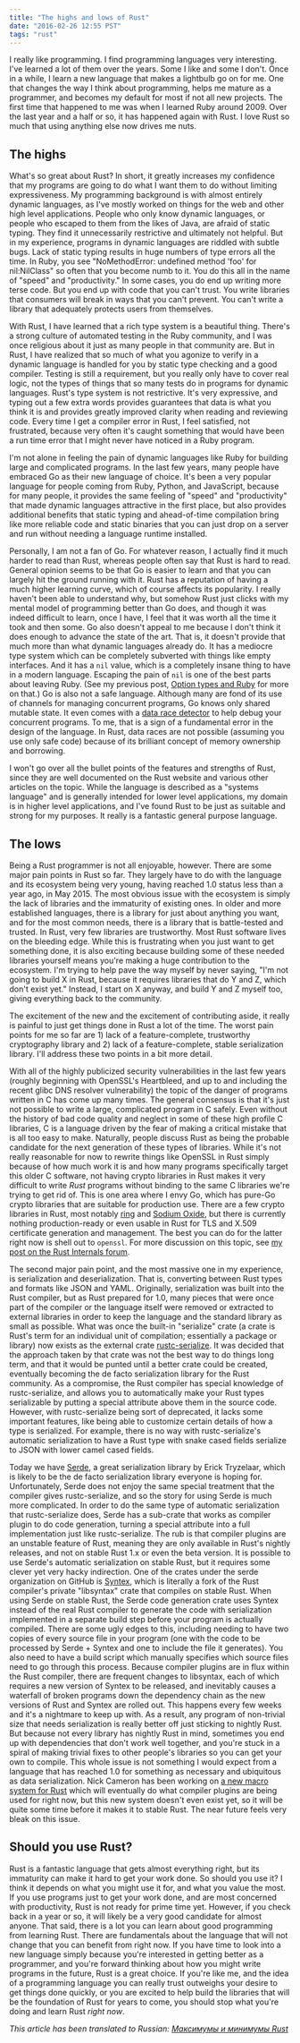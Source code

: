 ```yaml
---
title: "The highs and lows of Rust"
date: "2016-02-26 12:55 PST"
tags: "rust"
---
```

I really like programming. I find programming languages very interesting. I've learned a lot of them over the years. Some I like and some I don't. Once in a while, I learn a new language that makes a lightbulb go on for me. One that changes the way I think about programming, helps me mature as a programmer, and becomes my default for most if not all new projects. The first time that happened to me was when I learned Ruby around 2009. Over the last year and a half or so, it has happened again with Rust. I love Rust so much that using anything else now drives me nuts.

## The highs

What's so great about Rust? In short, it greatly increases my confidence that my programs are going to do what I want them to do without limiting expressiveness. My programming background is with almost entirely dynamic languages, as I've mostly worked on things for the web and other high level applications. People who only know dynamic languages, or people who escaped to them from the likes of Java, are afraid of static typing. They find it unnecessarily restrictive and ultimately not helpful. But in my experience, programs in dynamic languages are riddled with subtle bugs. Lack of static typing results in huge numbers of type errors all the time. In Ruby, you see "NoMethodError: undefined method 'foo' for nil:NilClass" so often that you become numb to it. You do this all in the name of "speed" and "productivity." In some cases, you do end up writing more terse code. But you end up with code that you can't trust. You write libraries that consumers will break in ways that you can't prevent. You can't write a library that adequately protects users from themselves.

With Rust, I have learned that a rich type system is a beautiful thing. There's a strong culture of automated testing in the Ruby community, and I was once religious about it just as many people in that community are. But in Rust, I have realized that so much of what you agonize to verify in a dynamic language is handled for you by static type checking and a good compiler. Testing is still a requirement, but you really only have to cover real logic, not the types of things that so many tests do in programs for dynamic languages. Rust's type system is not restrictive. It's very expressive, and typing out a few extra words provides guarantees that data is what you think it is and provides greatly improved clarity when reading and reviewing code. Every time I get a compiler error in Rust, I feel satisfied, not frustrated, because very often it's caught something that would have been a run time error that I might never have noticed in a Ruby program.

I'm not alone in feeling the pain of dynamic languages like Ruby for building large and complicated programs. In the last few years, many people have embraced Go as their new language of choice. It's been a very popular language for people coming from Ruby, Python, and JavaScript, because for many people, it provides the same feeling of "speed" and "productivity" that made dynamic languages attractive in the first place, but also provides additional benefits that static typing and ahead-of-time compilation bring like more reliable code and static binaries that you can just drop on a server and run without needing a language runtime installed.

Personally, I am not a fan of Go. For whatever reason, I actually find it much harder to read than Rust, whereas people often say that Rust is hard to read. General opinion seems to be that Go is easier to learn and that you can largely hit the ground running with it. Rust has a reputation of having a much higher learning curve, which of course affects its popularity. I really haven't been able to understand why, but somehow Rust just clicks with my mental model of programming better than Go does, and though it was indeed difficult to learn, once I have, I feel that it was worth all the time it took and then some. Go also doesn't appeal to me because I don't think it does enough to advance the state of the art. That is, it doesn't provide that much more than what dynamic languages already do. It has a mediocre type system which can be completely subverted with things like empty interfaces. And it has a `nil` value, which is a completely insane thing to have in a modern language. Escaping the pain of `nil` is one of the best parts about leaving Ruby. (See my previous post, [Option types and Ruby](https://www.jimmycuadra.com/posts/option-types-and-ruby/) for more on that.) Go is also not a safe language. Although many are fond of its use of channels for managing concurrent programs, Go knows only shared mutable state. It even comes with a [data race detector](https://golang.org/doc/articles/race_detector.html) to help debug your concurrent programs. To me, that is a sign of a fundamental error in the design of the language. In Rust, data races are not possible (assuming you use only safe code) because of its brilliant concept of memory ownership and borrowing.

I won't go over all the bullet points of the features and strengths of Rust, since they are well documented on the Rust website and various other articles on the topic. While the language is described as a "systems language" and is generally intended for lower level applications, my domain is in higher level applications, and I've found Rust to be just as suitable and strong for my purposes. It really is a fantastic general purpose language.

## The lows

Being a Rust programmer is not all enjoyable, however. There are some major pain points in Rust so far. They largely have to do with the language and its ecosystem being very young, having reached 1.0 status less than a year ago, in May 2015. The most obvious issue with the ecosystem is simply the lack of libraries and the immaturity of existing ones. In older and more established languages, there is a library for just about anything you want, and for the most common needs, there is a library that is battle-tested and trusted. In Rust, very few libraries are trustworthy. Most Rust software lives on the bleeding edge. While this is frustrating when you just want to get something done, it is also exciting because building some of these needed libraries yourself means you're making a huge contribution to the ecosystem. I'm trying to help pave the way myself by never saying, "I'm not going to build X in Rust, because it requires libraries that do Y and Z, which don't exist yet." Instead, I start on X anyway, and build Y and Z myself too, giving everything back to the community.

The excitement of the new and the excitement of contributing aside, it really is painful to just get things done in Rust a lot of the time. The worst pain points for me so far are 1) lack of a feature-complete, trustworthy cryptography library and 2) lack of a feature-complete, stable serialization library. I'll address these two points in a bit more detail.

With all of the highly publicized security vulnerabilities in the last few years (roughly beginning with OpenSSL's Heartbleed, and up to and including the recent glibc DNS resolver vulnerability) the topic of the danger of programs written in C has come up many times. The general consensus is that it's just not possible to write a large, complicated program in C safely. Even without the history of bad code quality and neglect in some of these high profile C libraries, C is a language driven by the fear of making a critical mistake that is all too easy to make. Naturally, people discuss Rust as being the probable candidate for the next generation of these types of libraries. While it's not really reasonable for now to rewrite things like OpenSSL in Rust simply because of how much work it is and how many programs specifically target this older C software, not having crypto libraries in Rust makes it very difficult to write *Rust* programs without binding to the same C libraries we're trying to get rid of. This is one area where I envy Go, which has pure-Go crypto libraries that are suitable for production use. There are a few crypto libraries in Rust, most notably [ring](https://github.com/briansmith/ring) and [Sodium Oxide](https://github.com/dnaq/sodiumoxide), but there is currently nothing production-ready or even usable in Rust for TLS and X.509 certificate generation and management. The best you can do for the latter right now is shell out to `openssl`. For more discussion on this topic, see [my post on the Rust Internals forum](https://internals.rust-lang.org/t/why-is-a-trusted-feature-complete-crypto-library-not-a-top-priority-for-the-rust-community/3125).

The second major pain point, and the most massive one in my experience, is serialization and deserialization. That is, converting between Rust types and formats like JSON and YAML. Originally, serialization was built into the Rust compiler, but as Rust prepared for 1.0, many pieces that were once part of the compiler or the language itself were removed or extracted to external libraries in order to keep the language and the standard library as small as possible. What was once the built-in "serialize" crate (a crate is Rust's term for an individual unit of compilation; essentially a package or library) now exists as the external crate [rustc-serialize](https://github.com/rust-lang-nursery/rustc-serialize). It was decided that the approach taken by that crate was not the best way to do things long term, and that it would be punted until a better crate could be created, eventually becoming the de facto serialization library for the Rust community. As a compromise, the Rust compiler has special knowledge of rustc-serialize, and allows you to automatically make your Rust types serializable by putting a special attribute above them in the source code. However, with rustc-serialize being sort of deprecated, it lacks some important features, like being able to customize certain details of how a type is serialized. For example, there is no way with rustc-serialize's automatic serialization to have a Rust type with snake cased fields serialize to JSON with lower camel cased fields.

Today we have [Serde](https://github.com/serde-rs/serde), a great serialization library by Erick Tryzelaar, which is likely to be the de facto serialization library everyone is hoping for. Unfortunately, Serde does not enjoy the same special treatment that the compiler gives rustc-serialize, and so the story for using Serde is much more complicated. In order to do the same type of automatic serialization that rustc-serialize does, Serde has a sub-crate that works as compiler plugin to do code generation, turning a special attribute into a full implementation just like rustc-serialize. The rub is that compiler plugins are an unstable feature of Rust, meaning they are only available in Rust's nightly releases, and not on stable Rust 1.x or even the beta version. It is possible to use Serde's automatic serialization on stable Rust, but it requires some clever yet very hacky indirection. One of the crates under the serde organization on GitHub is [Syntex](https://github.com/serde-rs/syntex), which is literally a fork of the Rust compiler's private "libsyntax" crate that compiles on stable Rust. When using Serde on stable Rust, the Serde code generation crate uses Syntex instead of the real Rust compiler to generate the code with serialization implemented in a separate build step before your program is actually compiled. There are some ugly edges to this, including needing to have two copies of every source file in your program (one with the code to be processed by Serde + Syntex and one to include the file it generates). You also need to have a build script which manually specifies which source files need to go through this process. Because compiler plugins are in flux within the Rust compiler, there are frequent changes to libsyntax, each of which requires a new version of Syntex to be released, and inevitably causes a waterfall of broken programs down the dependency chain as the new versions of Rust and Syntex are rolled out. This happens every few weeks and it's a nightmare to keep up with. As a result, any program of non-trivial size that needs serialization is really better off just sticking to nightly Rust. But because not every library has nightly Rust in mind, sometimes you end up with dependencies that don't work well together, and you're stuck in a spiral of making trivial fixes to other people's libraries so you can get your own to compile. This whole issue is not something I would expect from a language that has reached 1.0 for something as necessary and ubiquitous as data serialization. Nick Cameron has been working on [a new macro system for Rust](http://www.ncameron.org/blog/libmacro/) which will eventually do what compiler plugins are being used for right now, but this new system doesn't even exist yet, so it will be quite some time before it makes it to stable Rust. The near future feels very bleak on this issue.

## Should you use Rust?

Rust is a fantastic language that gets almost everything right, but its immaturity can make it hard to get your work done. So should you use it? I think it depends on what you might use it for, and what you value the most. If you use programs just to get your work done, and are most concerned with productivity, Rust is not ready for prime time yet. However, if you check back in a year or so, it will likely be a very good candidate for almost anyone. That said, there is a lot you can learn about good programming from learning Rust. There are fundamentals about the language that will not change that you can benefit from right now. If you have time to look into a new language simply because you're interested in getting better as a programmer, and you're forward thinking about how you might write programs in the future, Rust is a great choice. If you're like me, and the idea of a programming language you can really trust outweighs your desire to get things done quickly, or you are excited to help build the libraries that will be the foundation of Rust for years to come, you should stop what you're doing and learn Rust *right now*.

*This article has been translated to Russian: <a href="https://softdroid.net/maksimumy-i-minimumy-rust">Максимумы и минимумы Rust</a>*
